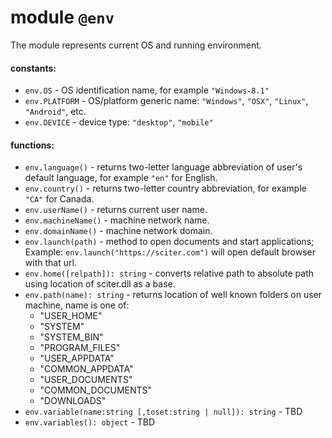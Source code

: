 # module `@env`

The module represents current OS and running environment.

#### constants:

* `env.OS` - OS identification name, for example `"Windows-8.1"`
* `env.PLATFORM` - OS/platform generic name: `"Windows"`, `"OSX"`, `"Linux"`, `"Android"`, etc.
* `env.DEVICE` - device type: `"desktop"`, `"mobile"`

#### functions:

* `env.language()` - returns two-letter language abbreviation of user's default language, for example `"en"` for English.
* `env.country()` - returns two-letter country abbreviation, for example `"CA"` for Canada.  
* `env.userName()` - returns current user name. 
* `env.machineName()` - machine network name.  
* `env.domainName()` - machine network domain.
* `env.launch(path)` - method to open documents and start applications;
    Example: `env.launch("https://sciter.com")` will open default browser with that url.
* `env.home([relpath]): string` - converts relative path to absolute path using location of sciter.dll as a base. 
* `env.path(name): string` - returns location of well known folders on user machine, name is one of: 
  * "USER_HOME"
  * "SYSTEM"
  * "SYSTEM_BIN"
  * "PROGRAM_FILES"
  * "USER_APPDATA"
  * "COMMON_APPDATA"
  * "USER_DOCUMENTS"
  * "COMMON_DOCUMENTS"
  * "DOWNLOADS"
* `env.variable(name:string [,toset:string | null]): string` - TBD
* `env.variables(): object` - TBD


